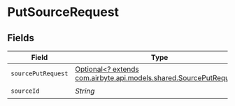 # PutSourceRequest


## Fields

| Field                                                                                                         | Type                                                                                                          | Required                                                                                                      | Description                                                                                                   |
| ------------------------------------------------------------------------------------------------------------- | ------------------------------------------------------------------------------------------------------------- | ------------------------------------------------------------------------------------------------------------- | ------------------------------------------------------------------------------------------------------------- |
| `sourcePutRequest`                                                                                            | [Optional<? extends com.airbyte.api.models.shared.SourcePutRequest>](../../models/shared/SourcePutRequest.md) | :heavy_minus_sign:                                                                                            | N/A                                                                                                           |
| `sourceId`                                                                                                    | *String*                                                                                                      | :heavy_check_mark:                                                                                            | N/A                                                                                                           |